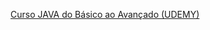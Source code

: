 [Curso JAVA do Básico ao Avançado (UDEMY)](https://www.udemy.com/course/fundamentos-de-programacao-com-java/)

